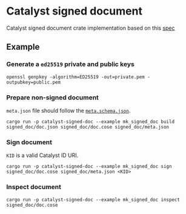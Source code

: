 <!-- cspell: words collabs -->

# Catalyst signed document

Catalyst signed document crate implementation based on this
[spec](https://input-output-hk.github.io/catalyst-libs/architecture/08_concepts/signed_doc/spec/)

## Example

### Generate a `ed25519` private and public keys

```shell
openssl genpkey -algorithm=ED25519 -out=private.pem -outpubkey=public.pem
```

### Prepare non-signed document

`meta.json` file should follow the [`meta.schema.json`](./meta.schema.json).

```shell
cargo run -p catalyst-signed-doc --example mk_signed_doc build signed_doc/doc.json signed_doc/doc.cose signed_doc/meta.json
```

### Sign document

`KID` is a valid Catalyst ID URI.

```shell
cargo run -p catalyst-signed-doc --example mk_signed_doc sign signed_doc/doc.cose signed_doc/meta.json <KID>
```

### Inspect document

```shell
cargo run -p catalyst-signed-doc --example mk_signed_doc inspect signed_doc/doc.cose
```

